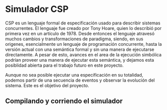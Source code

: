 # Simulador CSP

CSP es un lenguaje formal de especificación usado para describir sistemas
concurrentes. El lenguaje fue creado por Tony Hoare, quien lo describió por
primera vez en un artículo de 1978. Desde entonces el lenguaje atravesó muchos
cambios y transformaciones de paradigma, siendo, en sus origenes, esencialmente
un lenguaje de programación concurrente, hasta la versión actual con una
semántica formal y sin una manera de ejecutarse directamente. A pesar de esto, 
avances en el area de la ejecución simbólica podrían proveer una manera de
ejecutar esta semántica, y dejamos esta posiblidad abierta para el trabajo
futuro en este proyecto.

Aunque no sea posible ejecutar una especificación en su totalidad, podemos
partir de una secuencia de eventos y observar la evolución del sistema. Este es
el objetivo del proyecto.

## Compilando y corriendo el simulador

